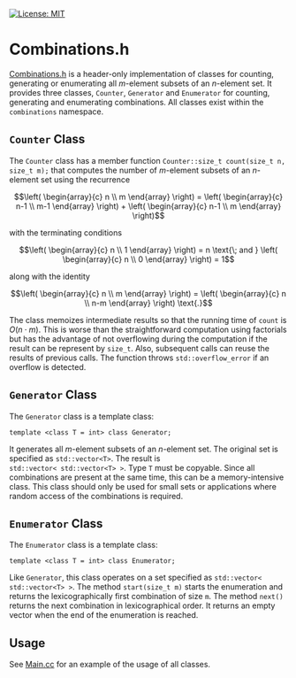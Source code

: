 [![License: MIT](https://img.shields.io/badge/License-MIT-yellow.svg)](https://opensource.org/licenses/MIT)
# Combinations.h

[Combinations.h](src/Combinations.h) is a header-only implementation 
of classes for counting, generating or enumerating all _m_-element
subsets of an _n_-element set. It provides three classes, `Counter`,
`Generator` and `Enumerator` for counting, generating and enumerating
combinations. All classes exist within the `combinations` namespace.

## `Counter` Class
The `Counter` class has a member function 
`Counter::size_t count(size_t n, size_t m);`
that computes the number of _m_-element subsets of an _n_-element set
using the recurrence
```math
\left( \begin{array}{c} n \\ m \end{array} \right) =
\left( \begin{array}{c} n-1 \\ m-1 \end{array} \right) +
\left( \begin{array}{c} n-1 \\ m \end{array} \right)
```
with the terminating conditions 
```math
\left( \begin{array}{c} n \\ 1 \end{array} \right) = n
\text{\; and }
\left( \begin{array}{c} n \\ 0 \end{array} \right) = 1
```
along with the identity
```math
\left( \begin{array}{c} n \\ m \end{array} \right) =
\left( \begin{array}{c} n \\ n-m \end{array} \right) \text{.}
```
The class memoizes intermediate results so that the running time of `count` 
is $O(n \cdot m)$. This is worse than the straightforward computation using 
factorials but has the advantage of not overflowing during the computation 
if the result can be represent by `size_t`. Also, subsequent calls can reuse 
the results of previous calls. The function throws `std::overflow_error` if
an overflow is detected.

## `Generator` Class
The `Generator` class is a template class:
```
template <class T = int> class Generator;
```
It generates all _m_-element subsets of an _n_-element set. The original set is
specified as `std::vector<T>`. The result is  
`std::vector< std::vector<T> >`.
Type `T` must be copyable. Since all combinations are present at the same time,
this can be a memory-intensive class. This class should only be used for small
sets or applications where random access of the combinations is required.

## `Enumerator` Class
The `Enumerator` class is a template class:
```
template <class T = int> class Enumerator;
```
Like `Generator`, this class operates on a set specified as 
`std::vector< std::vector<T> >`.
The method `start(size_t m)` starts the enumeration and returns the
lexicographically first combination  of size `m`. The method `next()`
returns the next combination in lexicographical order. It returns an empty
vector when the end of the enumeration is reached.

## Usage
See [Main.cc](src/Main.cc) for an example of the usage of all classes.
